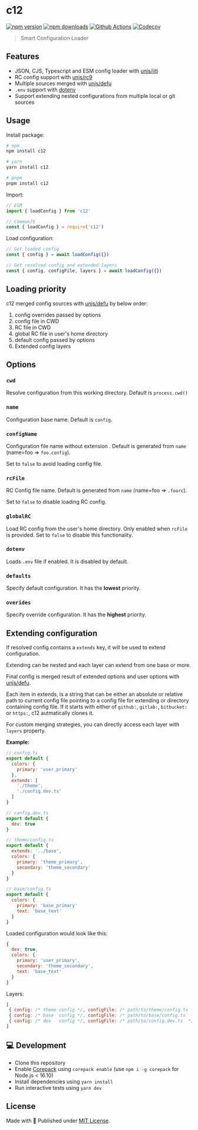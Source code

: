 # c12

[![npm version][npm-version-src]][npm-version-href]
[![npm downloads][npm-downloads-src]][npm-downloads-href]
[![Github Actions][github-actions-src]][github-actions-href]
[![Codecov][codecov-src]][codecov-href]

> Smart Configuration Loader

## Features

- JSON, CJS, Typescript and ESM config loader with [unjs/jiti](https://github.com/unjs/jiti)
- RC config support with [unjs/rc9](https://github.com/unjs/rc9)
- Multiple sources merged with [unjs/defu](https://github.com/unjs/defu)
- `.env` support with [dotenv](https://www.npmjs.com/package/dotenv)
- Support extending nested configurations from multiple local or git sources

## Usage

Install package:

```sh
# npm
npm install c12

# yarn
yarn install c12

# pnpm
pnpm install c12
```

Import:

```js
// ESM
import { loadConfig } from 'c12'

// CommonJS
const { loadConfig } = require('c12')
```

Load configuration:

```js
// Get loaded config
const { config } = await loadConfig({})

// Get resolved config and extended layers
const { config, configFile, layers } = await loadConfig({})
```

## Loading priority

c12 merged config sources with [unjs/defu](https://github.com/unjs/defu) by below order:

1. config overrides passed by options
2. config file in CWD
3. RC file in CWD
4. global RC file in user's home directory
5. default config passed by options
6. Extended config layers

## Options

### `cwd`

Resolve configuration from this working directory. Default is `process.cwd()`

### `name`

Configuration base name. Default is `config`.

### `configName`

Configuration file name without extension . Default is generated from `name` (name=foo => `foo.config`).

Set to `false` to avoid loading config file.

### `rcFile`

RC Config file name. Default is generated from `name` (name=foo => `.foorc`).

Set to `false` to disable loading RC config.

### `globalRC`

Load RC config from the user's home directory. Only enabled when `rcFile` is provided. Set to `false` to disable this functionality.

### `dotenv`

Loads `.env` file if enabled. It is disabled by default.

### `defaults`

Specify default configuration. It has the **lowest** priority.

### `overides`

Specify override configuration. It has the **highest** priority.

## Extending configuration

If resolved config contains a `extends` key, it will be used to extend configuration.

Extending can be nested and each layer can extend from one base or more.

Final config is merged result of extended options and user options with [unjs/defu](https://github.com/unjs/defu).

Each item in extends, is a string that can be either an absolute or relative path to current config file pointing to a config file for extending or directory containing config file.
If it starts with either of `github:`, `gitlab:`, `bitbucket:` or `https:`, c12 autmatically clones it.

For custom merging strategies, you can directly access each layer with `layers` property.

**Example:**

```js
// config.ts
export default {
  colors: {
    primary: 'user_primary'
  },
  extends: [
    './theme',
    './config.dev.ts'
  ]
}
```

```js
// config.dev.ts
export default {
  dev: true
}
```

```js
// theme/config.ts
export default {
  extends: '../base',
  colors: {
    primary: 'theme_primary',
    secondary: 'theme_secondary'
  }
}
```

```js
// base/config.ts
export default {
  colors: {
    primary: 'base_primary'
    text: 'base_text'
  }
}
```

Loaded configuration would look like this:

```js
{
  dev: true,
  colors: {
    primary: 'user_primary',
    secondary: 'theme_secondary',
    text: 'base_text'
  }
}
```

Layers:

```js
[
 { config: /* theme config */, configFile: /* path/to/theme/config.ts */, cwd: /* path/to/theme */ },
 { config: /* base  config */, configFile: /* path/to/base/config.ts  */, cwd: /* path/to/base */ },
 { config: /* dev   config */, configFile: /* path/to/config.dev.ts  */, cwd: /* path/ */ },
]
```

## 💻 Development

- Clone this repository
- Enable [Corepack](https://github.com/nodejs/corepack) using `corepack enable` (use `npm i -g corepack` for Node.js < 16.10)
- Install dependencies using `yarn install`
- Run interactive tests using `yarn dev`

## License

Made with 💛 Published under [MIT License](./LICENSE).

<!-- Badges -->
[npm-version-src]: https://img.shields.io/npm/v/c12?style=flat-square
[npm-version-href]: https://npmjs.com/package/c12

[npm-downloads-src]: https://img.shields.io/npm/dm/c12?style=flat-square
[npm-downloads-href]: https://npmjs.com/package/c12

[github-actions-src]: https://img.shields.io/github/workflow/status/unjs/c12/ci/main?style=flat-square
[github-actions-href]: https://github.com/unjs/c12/actions?query=workflow%3Aci

[codecov-src]: https://img.shields.io/codecov/c/gh/unjs/c12/main?style=flat-square
[codecov-href]: https://codecov.io/gh/unjs/c12
